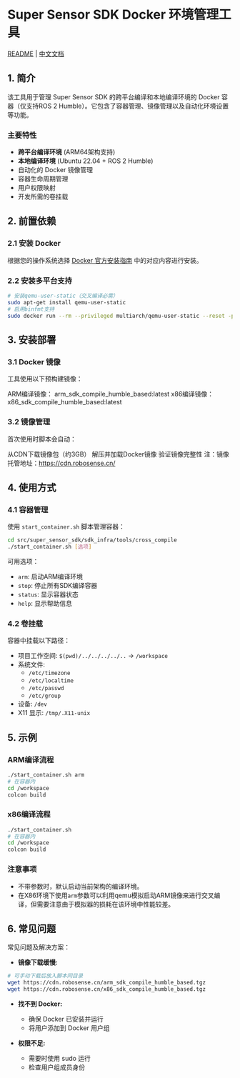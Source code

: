 # Super Sensor SDK Docker 环境管理工具

[README](README.md) | [中文文档](README_zh.md)

## 1. 简介

该工具用于管理 Super Sensor SDK 的跨平台编译和本地编译环境的 Docker 容器（仅支持ROS 2 Humble）。它包含了容器管理、镜像管理以及自动化环境设置等功能。

### 主要特性
- **跨平台编译环境** (ARM64架构支持)
- **本地编译环境** (Ubuntu 22.04 + ROS 2 Humble)
- 自动化的 Docker 镜像管理
- 容器生命周期管理
- 用户权限映射
- 开发所需的卷挂载

## 2. 前置依赖

### 2.1 安装 Docker
根据您的操作系统选择 [Docker 官方安装指南](https://docs.docker.com/engine/install/) 中的对应内容进行安装。

### 2.2 安装多平台支持
```bash
# 安装qemu-user-static（交叉编译必需）
sudo apt-get install qemu-user-static
# 启用binfmt支持
sudo docker run --rm --privileged multiarch/qemu-user-static --reset -p yes
```

## 3. 安装部署

### 3.1 Docker 镜像
工具使用以下预构建镜像：

ARM编译镜像：​ arm_sdk_compile_humble_based:latest
​x86编译镜像：​ x86_sdk_compile_humble_based:latest

### 3.2 镜像管理

首次使用时脚本会自动：

从CDN下载镜像包（约3GB）
解压并加载Docker镜像
验证镜像完整性
注：镜像托管地址：https://cdn.robosense.cn/

## 4. 使用方式

### 4.1 容器管理

使用 `start_container.sh` 脚本管理容器：

```bash
cd src/super_sensor_sdk/sdk_infra/tools/cross_compile
./start_container.sh [选项]
```

可用选项：
- `arm`: 启动ARM编译环境
- `stop`: 停止所有SDK编译容器
- `status`: 显示容器状态
- `help`: 显示帮助信息

### 4.2 卷挂载

容器中挂载以下路径：
- 项目工作空间: `$(pwd)/../../../../..` → `/workspace`
- 系统文件:
  - `/etc/timezone`
  - `/etc/localtime`
  - `/etc/passwd`
  - `/etc/group`
- 设备: `/dev`
- X11 显示: `/tmp/.X11-unix`

## 5. 示例

### ARM编译流程
```bash
./start_container.sh arm
# 在容器内
cd /workspace
colcon build
```
### x86编译流程
```bash
./start_container.sh
# 在容器内
cd /workspace
colcon build
```

### 注意事项
- 不带参数时，默认启动当前架构的编译环境。
- 在X86环境下使用`arm`参数可以利用qemu模拟启动ARM镜像来进行交叉编译，但需要注意由于模拟器的损耗在该环境中性能较差。

## 6. 常见问题

常见问题及解决方案：

- **镜像下载缓慢:**
```bash
# 可手动下载后放入脚本同目录
wget https://cdn.robosense.cn/arm_sdk_compile_humble_based.tgz
wget https://cdn.robosense.cn/x86_sdk_compile_humble_based.tgz
```

- **找不到 Docker:**
  - 确保 Docker 已安装并运行
  - 将用户添加到 Docker 用户组

- **权限不足:**
  - 需要时使用 sudo 运行
  - 检查用户组成员身份

